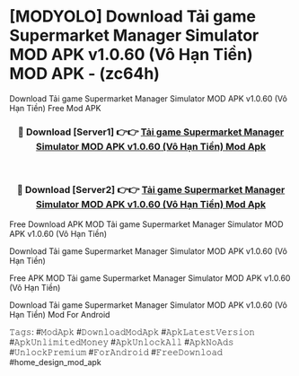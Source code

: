 # [MODYOLO] Download Tải game Supermarket Manager Simulator MOD APK v1.0.60 (Vô Hạn Tiền) MOD APK - (zc64h)
Download Tải game Supermarket Manager Simulator MOD APK v1.0.60 (Vô Hạn Tiền) Free Mod APK

<div align="center">
<h3>🔴 Download [Server1] 👉👉 <a href="https://apk-comot.site?title=Tải_game_Supermarket_Manager_Simulator_MOD_APK_v1.0.60_(Vô_Hạn_Tiền)">Tải game Supermarket Manager Simulator MOD APK v1.0.60 (Vô Hạn Tiền) Mod Apk</a></h3><br>

<h3>🔴 Download [Server2] 👉👉 <a href="https://apk-comot.site?title=Tải_game_Supermarket_Manager_Simulator_MOD_APK_v1.0.60_(Vô_Hạn_Tiền)">Tải game Supermarket Manager Simulator MOD APK v1.0.60 (Vô Hạn Tiền) Mod Apk</a></h3>
</div>


Free Download APK MOD Tải game Supermarket Manager Simulator MOD APK v1.0.60 (Vô Hạn Tiền)

Download Tải game Supermarket Manager Simulator MOD APK v1.0.60 (Vô Hạn Tiền) 

Free APK MOD Tải game Supermarket Manager Simulator MOD APK v1.0.60 (Vô Hạn Tiền) 

Download Tải game Supermarket Manager Simulator MOD APK v1.0.60 (Vô Hạn Tiền) Mod For Android

𝚃𝚊𝚐𝚜: #𝙼𝚘𝚍𝙰𝚙𝚔 #𝙳𝚘𝚠𝚗𝚕𝚘𝚊𝚍𝙼𝚘𝚍𝙰𝚙𝚔 #𝙰𝚙𝚔𝙻𝚊𝚝𝚎𝚜𝚝𝚅𝚎𝚛𝚜𝚒𝚘𝚗 #𝙰𝚙𝚔𝚄𝚗𝚕𝚒𝚖𝚒𝚝𝚎𝚍𝙼𝚘𝚗𝚎𝚢 #𝙰𝚙𝚔𝚄𝚗𝚕𝚘𝚌𝚔𝙰𝚕𝚕 #𝙰𝚙𝚔𝙽𝚘𝙰𝚍𝚜 #𝚄𝚗𝚕𝚘𝚌𝚔𝙿𝚛𝚎𝚖𝚒𝚞𝚖 #𝙵𝚘𝚛𝙰𝚗𝚍𝚛𝚘𝚒𝚍 #𝙵𝚛𝚎𝚎𝙳𝚘𝚠𝚗𝚕𝚘𝚊𝚍 #home_design_mod_apk